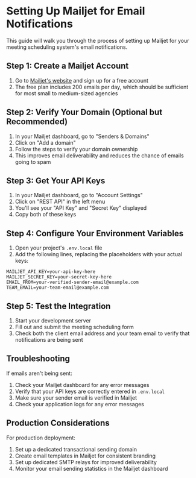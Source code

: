 # Setting Up Mailjet for Email Notifications

This guide will walk you through the process of setting up Mailjet for your meeting scheduling system's email notifications.

## Step 1: Create a Mailjet Account

1. Go to [Mailjet's website](https://www.mailjet.com/) and sign up for a free account
2. The free plan includes 200 emails per day, which should be sufficient for most small to medium-sized agencies

## Step 2: Verify Your Domain (Optional but Recommended)

1. In your Mailjet dashboard, go to "Senders & Domains"
2. Click on "Add a domain"
3. Follow the steps to verify your domain ownership
4. This improves email deliverability and reduces the chance of emails going to spam

## Step 3: Get Your API Keys

1. In your Mailjet dashboard, go to "Account Settings" 
2. Click on "REST API" in the left menu
3. You'll see your "API Key" and "Secret Key" displayed
4. Copy both of these keys

## Step 4: Configure Your Environment Variables

1. Open your project's `.env.local` file
2. Add the following lines, replacing the placeholders with your actual keys:

```
MAILJET_API_KEY=your-api-key-here
MAILJET_SECRET_KEY=your-secret-key-here
EMAIL_FROM=your-verified-sender-email@example.com
TEAM_EMAIL=your-team-email@example.com
```

## Step 5: Test the Integration

1. Start your development server
2. Fill out and submit the meeting scheduling form
3. Check both the client email address and your team email to verify that notifications are being sent

## Troubleshooting

If emails aren't being sent:

1. Check your Mailjet dashboard for any error messages
2. Verify that your API keys are correctly entered in `.env.local`
3. Make sure your sender email is verified in Mailjet
4. Check your application logs for any error messages

## Production Considerations

For production deployment:

1. Set up a dedicated transactional sending domain
2. Create email templates in Mailjet for consistent branding
3. Set up dedicated SMTP relays for improved deliverability
4. Monitor your email sending statistics in the Mailjet dashboard 